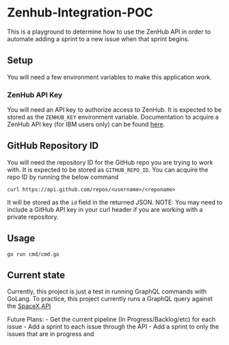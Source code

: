 # Zenhub-Integration-POC

This is a playground to determine how to use the ZenHub API in order to automate adding a sprint
to a new issue when that sprint begins.

## Setup

You will need a few environment variables to make this application work.

### ZenHub API Key
You will need an API key to authorize access to ZenHub.  It is expected to be stored as the `ZENHUB_KEY` environment variable.  Documentation to acquire a ZenHub API key (for IBM users only)
can be found [here](https://zenhub.ibm.com/settings/tokens).

## GitHub Repository ID
You will need the repository ID for the GitHub repo you are trying to work with.  It is expected
to be stored as `GITHUB_REPO_ID`.  You can acquire the repo ID by running the below command

```
curl https://api.github.com/repos/<username>/<reponame>
```

It will be stored as the `id` field in the returned JSON.
NOTE: You may need to include a GitHub API key in your curl header if you are working with
a private repository.

## Usage

`go run cmd/cmd.go`

## Current state

Currently, this project is just a test in running GraphQL commands with GoLang.  To practice,
this project currently runs a GraphQL query against the [SpaceX API](https://studio.apollographql.com/public/SpaceX-pxxbxen/home?variant=current)

Future Plans:
    - Get the current pipeline (In Progress/Backlog/etc) for each issue
    - Add a sprint to each issue through the API
    - Add a sprint to only the issues that are in progress and 

